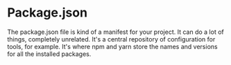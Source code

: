 # Package.json

The package.json file is kind of a manifest for your project. It can do a lot of things, completely unrelated. It's a central repository of configuration for tools, for example. It's where npm and yarn store the names and versions for all the installed packages.
